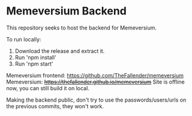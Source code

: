 #  Memeversium Backend

This repository seeks to host the backend for Memeversium.

To run locally:
1. Download the release and extract it.
1. Run 'npm install'
2. Run 'npm start'

Memeversium frontend: https://github.com/TheFallender/memeversium
Memeversium: ~~https://thefallender.github.io/memeversium~~ Site is offline now, you can still build it on local.

Making the backend public, don't try to use the passwords/users/urls on the previous commits, they won't work.
